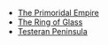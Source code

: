- [The Primoridal Empire](Chapters/The%20Primoridal%20Empire.md)
- [The Ring of Glass](Chapters/The%20Ring%20of%20Glass.md)
- [Testeran Peninsula](Chapters/Testeran%20Peninsula.md)